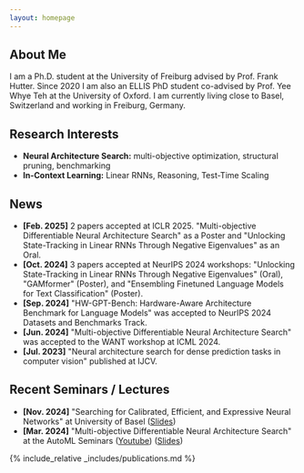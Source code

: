 ```yaml
---
layout: homepage
---
```


## About Me

I am a Ph.D. student at the University of Freiburg advised by Prof. Frank Hutter. Since 2020 I am also an ELLIS PhD student co-advised by Prof. Yee Whye Teh at the University of Oxford. I am currently living close to Basel, Switzerland and working in Freiburg, Germany.

## Research Interests

- **Neural Architecture Search:** multi-objective optimization, structural pruning, benchmarking
- **In-Context Learning:** Linear RNNs, Reasoning, Test-Time Scaling

## News

- **[Feb. 2025]** 2 papers accepted at ICLR 2025. "Multi-objective Differentiable Neural Architecture Search" as a Poster and "Unlocking State-Tracking in Linear RNNs Through Negative Eigenvalues" as an Oral.
- **[Oct. 2024]** 3 papers accepted at NeurIPS 2024 workshops: "Unlocking State-Tracking in Linear RNNs Through Negative Eigenvalues" (Oral), "GAMformer" (Poster), and "Ensembling Finetuned Language Models for Text Classification" (Poster).
- **[Sep. 2024]** "HW-GPT-Bench: Hardware-Aware Architecture Benchmark for Language Models" was accepted to NeurIPS 2024 Datasets and Benchmarks Track.
- **[Jun. 2024]** "Multi-objective Differentiable Neural Architecture Search" was accepted to the WANT workshop at ICML 2024.
- **[Jul. 2023]** "Neural architecture search for dense prediction tasks in computer vision" published at IJCV.

## Recent Seminars / Lectures
- **[Nov. 2024]** "Searching for Calibrated, Efficient, and Expressive Neural Networks" at University of Basel ([Slides](assets/files/slides/talk_basel.pdf))
- **[Mar. 2024]** "Multi-objective Differentiable Neural Architecture Search" at the AutoML Seminars ([Youtube](https://www.youtube.com/watch?v=649r1j31RbU)) ([Slides](assets/files/slides/MODNAS.pdf))

{% include_relative _includes/publications.md %}
